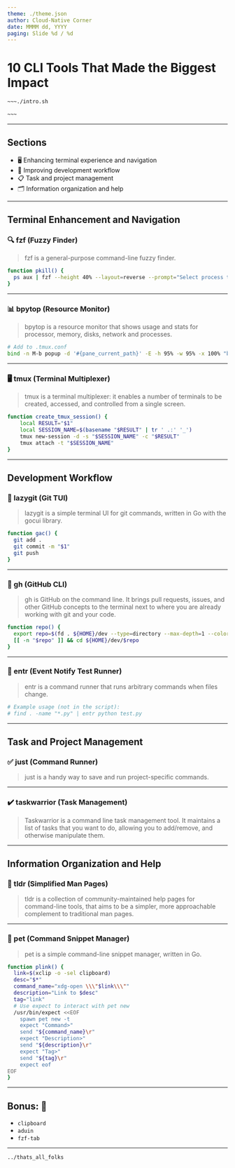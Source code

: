 ```yaml
---
theme: ./theme.json
author: Cloud-Native Corner
date: MMMM dd, YYYY
paging: Slide %d / %d
---
```


# 10 CLI Tools That Made the Biggest Impact

```bash
~~~./intro.sh

~~~
```

---

## Sections

- 🖥️ Enhancing terminal experience and navigation
- 🚀 Improving development workflow
- 📋 Task and project management
- 🗂️ Information organization and help

---

## Terminal Enhancement and Navigation

### 🔍 fzf (Fuzzy Finder)

> fzf is a general-purpose command-line fuzzy finder.

```bash
function pkill() {
  ps aux | fzf --height 40% --layout=reverse --prompt="Select process to kill: " | awk '{print $2}' | xargs -r sudo kill
}
```

---

### 📊 bpytop (Resource Monitor)

> bpytop is a resource monitor that shows usage and stats for processor, memory, disks, network and processes.

```bash
# Add to .tmux.conf
bind -n M-b popup -d '#{pane_current_path}' -E -h 95% -w 95% -x 100% "bpytop"
```

---

### 🖥️ tmux (Terminal Multiplexer)

> tmux is a terminal multiplexer: it enables a number of terminals to be created, accessed, and controlled from a single screen.

```bash
function create_tmux_session() {
    local RESULT="$1"
    local SESSION_NAME=$(basename "$RESULT" | tr ' .:' '_')
    tmux new-session -d -s "$SESSION_NAME" -c "$RESULT"
    tmux attach -t "$SESSION_NAME"
}
```

---

## Development Workflow

### 🌳 lazygit (Git TUI)

> lazygit is a simple terminal UI for git commands, written in Go with the gocui library.

```bash
function gac() {
  git add .
  git commit -m "$1"
  git push
}
```

---

### 🐙 gh (GitHub CLI)

> gh is GitHub on the command line. It brings pull requests, issues, and other GitHub concepts to the terminal next to where you are already working with git and your code.

```bash
function repo() {
  export repo=$(fd . ${HOME}/dev --type=directory --max-depth=1 --color always | fzf --ansi --preview 'onefetch /home/decoder/dev/{1}')
  [[ -n "$repo" ]] && cd ${HOME}/dev/$repo
}
```

---

### 👀 entr (Event Notify Test Runner)

> entr is a command runner that runs arbitrary commands when files change.

```bash
# Example usage (not in the script):
# find . -name "*.py" | entr python test.py
```

---

## Task and Project Management

### ✅ just (Command Runner)

> just is a handy way to save and run project-specific commands.


---

### ✔️ taskwarrior (Task Management)

> Taskwarrior is a command line task management tool. It maintains a list of tasks that you want to do, allowing you to add/remove, and otherwise manipulate them.

---

## Information Organization and Help

### 📖 tldr (Simplified Man Pages)

> tldr is a collection of community-maintained help pages for command-line tools, that aims to be a simpler, more approachable complement to traditional man pages.

---

### 📎 pet (Command Snippet Manager)

> pet is a simple command-line snippet manager, written in Go.

```bash
function plink() {
  link=$(xclip -o -sel clipboard)
  desc="$*"
  command_name="xdg-open \\\"$link\\\""
  description="Link to $desc"
  tag="link"
  # Use expect to interact with pet new
  /usr/bin/expect <<EOF
    spawn pet new -t
    expect "Command>"
    send "${command_name}\r"
    expect "Description>"
    send "${description}\r"
    expect "Tag>"
    send "${tag}\r"
    expect eof
EOF
}
```

---

## Bonus: 🎉

- `clipboard`
- `aduin`
- `fzf-tab`

---

```bash
../thats_all_folks
```
